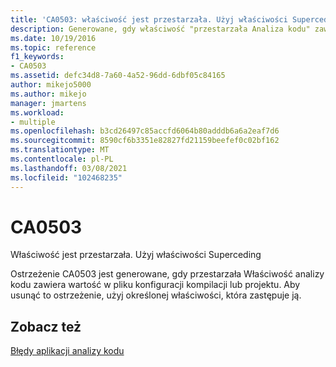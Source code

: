 ```yaml
---
title: 'CA0503: właściwość jest przestarzała. Użyj właściwości Superceding'
description: Generowane, gdy właściwość "przestarzała Analiza kodu" zawiera wartość w pliku konfiguracji kompilacji lub projektu.
ms.date: 10/19/2016
ms.topic: reference
f1_keywords:
- CA0503
ms.assetid: defc34d8-7a60-4a52-96dd-6dbf05c84165
author: mikejo5000
ms.author: mikejo
manager: jmartens
ms.workload:
- multiple
ms.openlocfilehash: b3cd26497c85accfd6064b80adddb6a6a2eaf7d6
ms.sourcegitcommit: 8590cf6b3351e82827fd21159beefef0c02bf162
ms.translationtype: MT
ms.contentlocale: pl-PL
ms.lasthandoff: 03/08/2021
ms.locfileid: "102468235"
---
```

# <a name="ca0503"></a>CA0503

Właściwość jest przestarzała. Użyj właściwości Superceding

Ostrzeżenie CA0503 jest generowane, gdy przestarzała Właściwość analizy kodu zawiera wartość w pliku konfiguracji kompilacji lub projektu. Aby usunąć to ostrzeżenie, użyj określonej właściwości, która zastępuje ją.

## <a name="see-also"></a>Zobacz też
[Błędy aplikacji analizy kodu](../code-quality/code-analysis-application-errors.md)
